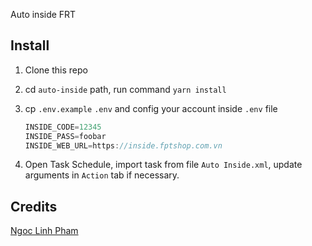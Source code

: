 Auto inside FRT

## Install
1. Clone this repo

2. cd `auto-inside` path, run command `yarn install`

3. cp `.env.example` `.env` and config your account inside `.env` file 

   ```javascript
   INSIDE_CODE=12345
   INSIDE_PASS=foobar
   INSIDE_WEB_URL=https://inside.fptshop.com.vn
   ```

4. Open Task Schedule, import task from file `Auto Inside.xml`, update arguments in `Action` tab if necessary.

## Credits
[Ngoc Linh Pham](https://github.com/pnlinh)

